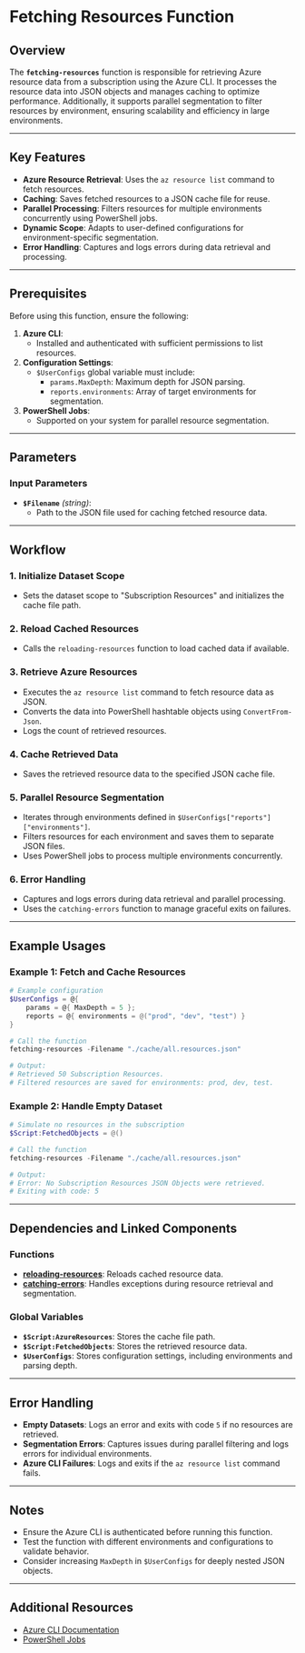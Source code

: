 # Fetching Resources Function

## Overview
The **`fetching-resources`** function is responsible for retrieving Azure resource data from a subscription using the Azure CLI. It processes the resource data into JSON objects and manages caching to optimize performance. Additionally, it supports parallel segmentation to filter resources by environment, ensuring scalability and efficiency in large environments.

---

## Key Features

- **Azure Resource Retrieval**: Uses the `az resource list` command to fetch resources.
- **Caching**: Saves fetched resources to a JSON cache file for reuse.
- **Parallel Processing**: Filters resources for multiple environments concurrently using PowerShell jobs.
- **Dynamic Scope**: Adapts to user-defined configurations for environment-specific segmentation.
- **Error Handling**: Captures and logs errors during data retrieval and processing.

---

## Prerequisites

Before using this function, ensure the following:

1. **Azure CLI**:
   - Installed and authenticated with sufficient permissions to list resources.
2. **Configuration Settings**:
   - `$UserConfigs` global variable must include:
     - `params.MaxDepth`: Maximum depth for JSON parsing.
     - `reports.environments`: Array of target environments for segmentation.
3. **PowerShell Jobs**:
   - Supported on your system for parallel resource segmentation.

---

## Parameters

### Input Parameters

- **`$Filename`** *(string)*:
  - Path to the JSON file used for caching fetched resource data.

---

## Workflow

### 1. **Initialize Dataset Scope**
   - Sets the dataset scope to "Subscription Resources" and initializes the cache file path.

### 2. **Reload Cached Resources**
   - Calls the `reloading-resources` function to load cached data if available.

### 3. **Retrieve Azure Resources**
   - Executes the `az resource list` command to fetch resource data as JSON.
   - Converts the data into PowerShell hashtable objects using `ConvertFrom-Json`.
   - Logs the count of retrieved resources.

### 4. **Cache Retrieved Data**
   - Saves the retrieved resource data to the specified JSON cache file.

### 5. **Parallel Resource Segmentation**
   - Iterates through environments defined in `$UserConfigs["reports"]["environments"]`.
   - Filters resources for each environment and saves them to separate JSON files.
   - Uses PowerShell jobs to process multiple environments concurrently.

### 6. **Error Handling**
   - Captures and logs errors during data retrieval and parallel processing.
   - Uses the `catching-errors` function to manage graceful exits on failures.

---

## Example Usages

### Example 1: Fetch and Cache Resources
```powershell
# Example configuration
$UserConfigs = @{
    params = @{ MaxDepth = 5 };
    reports = @{ environments = @("prod", "dev", "test") }
}

# Call the function
fetching-resources -Filename "./cache/all.resources.json"

# Output:
# Retrieved 50 Subscription Resources.
# Filtered resources are saved for environments: prod, dev, test.
```

### Example 2: Handle Empty Dataset
```powershell
# Simulate no resources in the subscription
$Script:FetchedObjects = @()

# Call the function
fetching-resources -Filename "./cache/all.resources.json"

# Output:
# Error: No Subscription Resources JSON Objects were retrieved.
# Exiting with code: 5
```

---

## Dependencies and Linked Components

### Functions
- **[reloading-resources](./reloading-resources)**: Reloads cached resource data.
- **[catching-errors](./catching-errors)**: Handles exceptions during resource retrieval and segmentation.

### Global Variables
- **`$Script:AzureResources`**: Stores the cache file path.
- **`$Script:FetchedObjects`**: Stores the retrieved resource data.
- **`$UserConfigs`**: Stores configuration settings, including environments and parsing depth.

---

## Error Handling

- **Empty Datasets**: Logs an error and exits with code `5` if no resources are retrieved.
- **Segmentation Errors**: Captures issues during parallel filtering and logs errors for individual environments.
- **Azure CLI Failures**: Logs and exits if the `az resource list` command fails.

---

## Notes

- Ensure the Azure CLI is authenticated before running this function.
- Test the function with different environments and configurations to validate behavior.
- Consider increasing `MaxDepth` in `$UserConfigs` for deeply nested JSON objects.

---

## Additional Resources

- [Azure CLI Documentation](https://learn.microsoft.com/en-us/cli/azure/)
- [PowerShell Jobs](https://learn.microsoft.com/en-us/powershell/scripting/learn/deep-dives/jobs)
